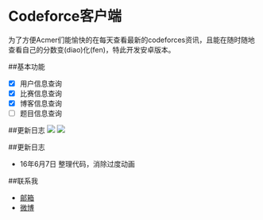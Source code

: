 Codeforce客户端
=============

为了方便Acmer们能愉快的在每天查看最新的codeforces资讯，且能在随时随地查看自己的分数变(diao)化(fen)，特此开发安卓版本。

##基本功能

- [x] 用户信息查询
- [x] 比赛信息查询
- [x] 博客信息查询
- [ ] 题目信息查询

##更新日志
![](http://7xpt6y.com1.z0.glb.clouddn.com/Screenshot2.png)
![](http://7xpt6y.com1.z0.glb.clouddn.com/Screenshot1.png)


##更新日志
- 16年6月7日
    整理代码，消除过度动画

##联系我
  * [邮箱](mailto:739609084@qq.com "给我发邮件")
  * [微博](http://weibo.com/skyfirelee "新浪微博")